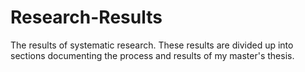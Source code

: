 # Research-Results

The results of systematic research.
These results are divided up into sections documenting the process and results of my master's thesis.
